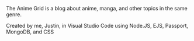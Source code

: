 The Anime Grid is a blog about anime, manga, and other topics in the same genre.

Created by me, Justin, in Visual Studio Code using Node.JS, EJS, Passport, MongoDB, and CSS
